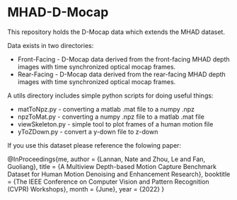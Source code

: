 # MHAD-D-Mocap
This repository holds the D-Mocap data which extends the MHAD dataset.

Data exists in two directories:
* Front-Facing - D-Mocap data derived from the front-facing MHAD depth images with time synchronized optical mocap frames.
* Rear-Facing - D-Mocap data derived from the rear-facing MHAD depth images with time synchronized optical mocap frames.

A utils directory includes simple python scripts for doing useful things:
* matToNpz.py - converting a matlab .mat file to a numpy .npz
* npzToMat.py - converting a numpy .npz file to a matlab .mat file
* viewSkeleton.py - simple tool to plot frames of a human motion file
* yToZDown.py - convert a y-down file to z-down

If you use this dataset please reference the folowing paper:

@InProceedings{me,
author = {Lannan, Nate and Zhou, Le and Fan, Guoliang},
title = {A Multiview Depth-based Motion Capture Benchmark Dataset for Human Motion Denoising and Enhancement Research},
booktitle = {The IEEE Conference on Computer Vision and Pattern Recognition (CVPR) Workshops},
month = {June},
year = {2022}
}
